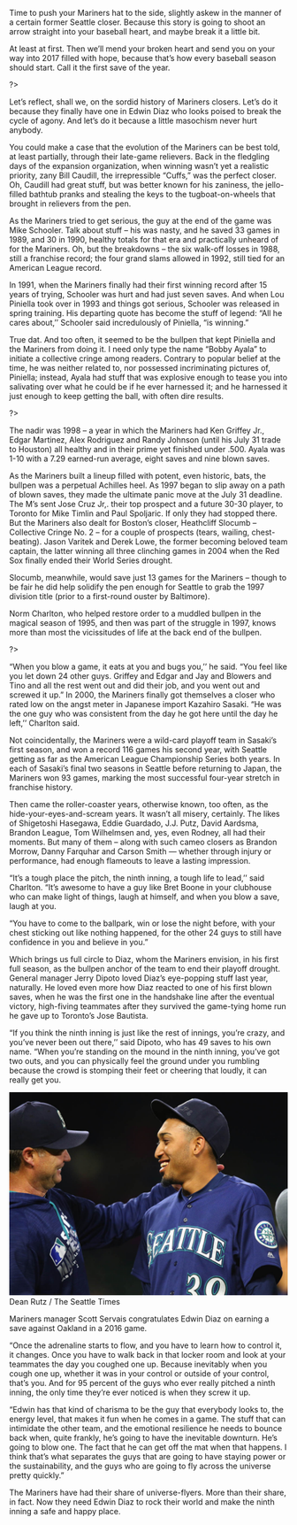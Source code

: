 Time to push your Mariners hat to the side, slightly askew in the manner of a certain former Seattle closer. Because this story is going to shoot an arrow straight into your baseball heart, and maybe break it a little bit. 

At least at first. Then we’ll mend your broken heart and send you on your way into 2017 filled with hope, because that’s how every baseball season should start. Call it the first save of the year. 

<? <%= t.include("_inlineNav.html", { page: "closers" }) %> ?>

Let’s reflect, shall we, on the sordid history of Mariners closers. Let’s do it because they finally have one in Edwin Diaz who looks poised to break the cycle of agony. And let’s do it because a little masochism never hurt anybody. 

You could make a case that the evolution of the Mariners can be best told, at least partially, through their late-game relievers. Back in the fledgling days of the expansion organization, when winning wasn’t yet a realistic priority, zany Bill Caudill, the irrepressible “Cuffs,” was the perfect closer. Oh, Caudill had great stuff, but was better known for his zaniness, the jello-filled bathtub pranks and stealing the keys to the tugboat-on-wheels that brought in relievers from the pen.

As the Mariners tried to get serious, the guy at the end of the game was Mike Schooler. Talk about stuff – his was nasty, and he saved 33 games in 1989, and 30 in 1990, healthy totals for that era and practically unheard of for the Mariners. Oh, but the breakdowns – the six walk-off losses in 1988, still a franchise record; the four grand slams allowed in 1992, still tied for an American League record.

In 1991, when the Mariners finally had their first winning record after 15 years of trying, Schooler was hurt and had just seven saves. And when Lou Piniella took over in 1993 and things got serious, Schooler was released in spring training. His departing quote has become the stuff of legend: “All he cares about,’’ Schooler said incredulously of Piniella, “is winning.”

True dat. And too often, it seemed to be the bullpen that kept Piniella and the Mariners from doing it. I need only type the name “Bobby Ayala” to initiate a collective cringe among readers. Contrary to popular belief at the time, he was neither related to, nor possessed incriminating pictures of, Piniella; instead, Ayala had stuff that was explosive enough to tease you into salivating over what he could be if he ever harnessed it; and he harnessed it just enough to keep getting the ball, with often dire results.

<?<%= t.include("closers/_carousel.html") %>?>

The nadir was 1998 – a year in which the Mariners had Ken Griffey Jr., Edgar Martinez, Alex Rodriguez and Randy Johnson (until his July 31 trade to Houston) all healthy and in their prime yet finished under .500. Ayala was 1-10 with a 7.29 earned-run average, eight saves and nine blown saves. 

As the Mariners built a lineup filled with potent, even historic, bats, the bullpen was a perpetual Achilles heel. As 1997 began to slip away on a path of blown saves, they made the ultimate panic move at the July 31 deadline. The M’s sent Jose Cruz Jr,. their top prospect and a future 30-30 player, to Toronto for Mike Timlin and Paul Spoljaric. If only they had stopped there. But the Mariners also dealt for Boston’s closer, Heathcliff Slocumb – Collective Cringe No. 2 – for a couple of prospects (tears, wailing, chest-beating). Jason Varitek and Derek Lowe, the former becoming beloved team captain, the latter winning all three clinching games in 2004 when the Red Sox finally ended their World Series drought. 

Slocumb, meanwhile, would save just 13 games for the Mariners – though to be fair he did help solidify the pen enough for Seattle to grab the 1997 division title (prior to a first-round ouster by Baltimore).

Norm Charlton, who helped restore order to a muddled bullpen in the magical season of 1995, and then was part of the struggle in 1997, knows more than most the vicissitudes of life at the back end of the bullpen.

<? <%= t.include("partials/_ad.html", { type: "square" }) %> ?>

“When you blow a game, it eats at you and bugs you,’’ he said. “You feel like you let down 24 other guys. Griffey and Edgar and Jay and Blowers and Tino and all the rest went out and did their job, and you went out and screwed it up.”
In 2000, the Mariners finally got themselves a closer who rated low on the angst meter in Japanese import Kazahiro Sasaki.
“He was the one guy who was consistent from the day he got here until the day he left,’’ Charlton said.

Not coincidentally, the Mariners were a wild-card playoff team in Sasaki’s first season, and won a record 116 games his second year, with Seattle getting as far as the American League Championship Series both years. In each of Sasaki’s final two seasons in Seattle before returning to Japan, the Mariners won 93 games, marking the most successful four-year stretch in franchise history. 

Then came the roller-coaster years, otherwise known, too often, as the hide-your-eyes-and-scream years. It wasn’t all misery, certainly. The likes of Shigetoshi Hasegawa, Eddie Guardado, J.J. Putz, David Aardsma, Brandon League, Tom Wilhelmsen and, yes, even Rodney, all had their moments. But many of them – along with such cameo closers as Brandon Morrow, Danny Farquhar and Carson Smith — whether through injury or performance, had enough flameouts to leave a lasting impression.

“It’s a tough place the pitch, the ninth inning, a tough life to lead,’’ said Charlton. “It’s awesome to have a guy like Bret Boone in your clubhouse who can make light of things, laugh at himself, and when you blow a save, laugh at you.

“You have to come to the ballpark, win or lose the night before, with your chest sticking out like nothing happened, for the other 24 guys to still have confidence in you and believe in you.”

Which brings us full circle to Diaz, whom the Mariners envision, in his first full season, as the bullpen anchor of the team to end their playoff drought. General manager Jerry Dipoto loved Diaz’s eye-popping stuff last year, naturally. He loved even more how Diaz reacted to one of his first blown saves, when he was the first one in the handshake line after the eventual victory, high-fiving teammates after they survived the game-tying home run he gave up to Toronto’s Jose Bautista. 


“If you think the ninth inning is just like the rest of innings, you’re crazy, and you’ve never been out there,’’ said Dipoto, who has 49 saves to his own name. “When you’re standing on the mound in the ninth inning, you’ve got two outs, and you can physically feel the ground under you rumbling because the crowd is stomping their feet or cheering that loudly, it can really get you.

</main>
<div class="photo">
  <img src="../assets/oakland-diaz.jpg">
  <div class="credit">Dean Rutz / The Seattle Times</div>
  <p class="caption">
    Mariners manager Scott Servais congratulates Edwin Diaz on earning a save against Oakland in a 2016 game.</p>
</div>
<main class="article-content">

“Once the adrenaline starts to flow, and you have to learn how to control it, it changes. Once you have to walk back in that locker room and look at your teammates the day you coughed one up. Because inevitably when you cough one up, whether it was in your control or outside of your control, that’s you. And for 95 percent of the guys who ever really pitched a ninth inning, the only time they’re ever noticed is when they screw it up. 

“Edwin has that kind of charisma to be the guy that everybody looks to, the energy level, that makes it fun when he comes in a game. The stuff that can intimidate the other team, and the emotional resilience he needs to bounce back when, quite frankly, he’s going to have the inevitable downturn. He’s going to blow one. The fact that he can get off the mat when that happens. I think that’s what separates the guys that are going to have staying power or the sustainability, and the guys who are going to fly across the universe pretty quickly.”

The Mariners have had their share of universe-flyers. More than their share, in fact. Now they need Edwin Diaz to rock their world and make the ninth inning a safe and happy place. 
